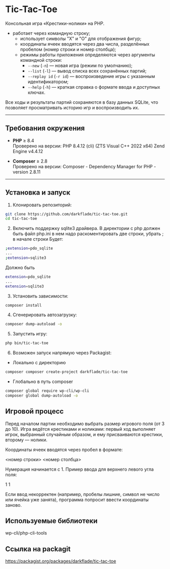 # Tic-Tac-Toe

Консольная игра «Крестики-нолики» на PHP.
 - работает через командную строку;
   - использует символы "X" и "O" для отображения фигур;
   - координаты ячеек вводятся через два числа, разделённых пробелом (номер строки и номер столбца);
   - режимы работы приложения определяются через аргументы командной строки:
     - `--new` (`-n`) — новая игра (режим по умолчанию);
     - `--list` (`-l`) — вывод списка всех сохранённых партий;
     - `--replay id` (`-r id`) — воспроизведение игры с указанным идентификатором;
     - `--help` (`-h`) — краткая справка о формате ввода и доступных ключах.

Все ходы и результаты партий сохраняются в базу данных SQLite, что позволяет просматривать историю игр и воспроизводить их.

---

## Требования окружения

- **PHP** ≥ 8.4  
  Проверено на версии:
  PHP 8.4.12 (cli) (ZTS Visual C++ 2022 x64)
  Zend Engine v4.4.12

- **Composer** ≥ 2.8  
  Проверено на версии:
  Composer - Dependency Manager for PHP - version 2.8.11

---

## Установка и запуск

1. Клонировать репозиторий:
 ```bash
 git clone https://github.com/darkflade/tic-tac-toe.git
 cd tic-tac-toe
 ```

2. Включить поддержку sqlite3 драйвера.
В директории с php должен быть файл php.ini в нем надо раскоментировать две строки, убрать ; в начале строки
Будет:
```bash
;extension=pdo_sqlite
...
;extension=sqlite3
```
Должно быть
```bash
extension=pdo_sqlite
...
extension=sqlite3
```

3. Установить зависимости:
```bash
composer install
```
4. Сгенерировать автозагрузку:
```bash
composer dump-autoload -o
```
5. Запустить игру:
```bash
php bin/tic-tac-toe
```
6. Возможен запуск напрямую через Packagist:
 * Локально c директорию
```bash
composer composer create-project darkflade/tic-tac-toe
```
 * Глобально в путь composer
```bash
composer global require wp-cli/wp-cli
composer global dump-autoload -o
```

## Игровой процесс
Перед началом партии необходимо выбрать размер игрового поля (от 3 до 10). Игра ведётся крестиками и ноликами: первый ход выполняет игрок, выбранный случайным образом, и ему присваиваются крестики, второму — нолики.

Координаты ячеек вводятся через пробел в формате:

<номер строки> <номер столбца>

Нумерация начинается с 1. Пример ввода для верхнего левого угла поля:

1 1

Если ввод некорректен (например, пробелы лишние, символ не число или ячейка уже занята), программа попросит ввести координаты заново.


## Используемые библиотеки

wp-cli/php-cli-tools

## Ссылка на packagit

https://packagist.org/packages/darkflade/tic-tac-toe